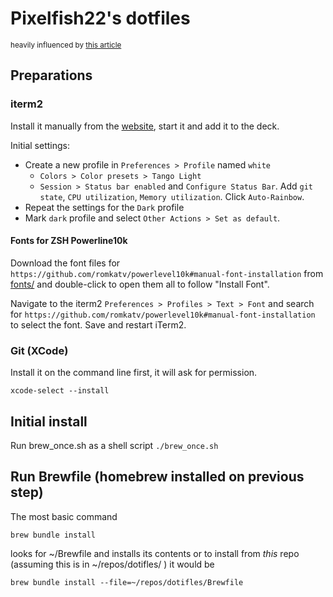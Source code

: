 # Pixelfish22's dotfiles

<small> heavily influenced by [this article](https://about.gitlab.com/blog/2020/04/17/dotfiles-document-and-automate-your-macbook-setup/)</small>

## Preparations

### iterm2

Install it manually from the [website](https://www.iterm2.com/), start it and add it to the deck.

Initial settings:

- Create a new profile in `Preferences > Profile` named `white`
     - `Colors > Color presets > Tango Light`
     - `Session > Status bar enabled` and `Configure Status Bar`. Add `git state`, `CPU utilization`, `Memory utilization`. Click `Auto-Rainbow`.
- Repeat the settings for the `Dark` profile
- Mark `dark` profile and select `Other Actions > Set as default`.

#### Fonts for ZSH Powerline10k

Download the font files for `https://github.com/romkatv/powerlevel10k#manual-font-installation` from [fonts/](fonts/) and double-click to open them all to follow "Install Font".

Navigate to the iterm2 `Preferences > Profiles > Text > Font` and search for `https://github.com/romkatv/powerlevel10k#manual-font-installation` to select the font. Save and restart iTerm2.

### Git (XCode)

Install it on the command line first, it will ask for permission.

```
xcode-select --install
```


## Initial install

Run brew_once.sh as a shell script `./brew_once.sh`

## Run Brewfile (homebrew installed on previous step)

The most basic command 

`brew bundle install` 

looks for ~/Brewfile and installs its contents or to install from _*this*_ repo (assuming this is in ~/repos/dotifles/ ) it would be 

`brew bundle install --file=~/repos/dotifles/Brewfile`